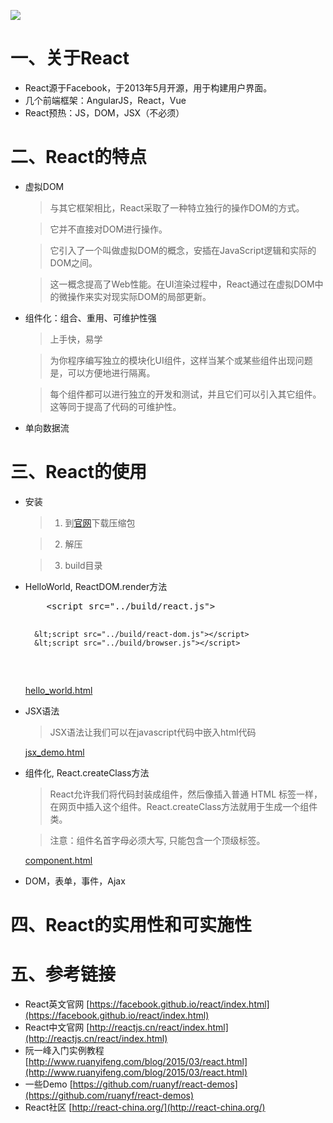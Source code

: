 ![](react-home.png)
# 一、关于React
* React源于Facebook，于2013年5月开源，用于构建用户界面。
* 几个前端框架：AngularJS，React，Vue
* React预热：JS，DOM，JSX（不必须）

# 二、React的特点
* 虚拟DOM

    >与其它框架相比，React采取了一种特立独行的操作DOM的方式。

	>它并不直接对DOM进行操作。

	>它引入了一个叫做虚拟DOM的概念，安插在JavaScript逻辑和实际的DOM之间。

	>这一概念提高了Web性能。在UI渲染过程中，React通过在虚拟DOM中的微操作来实对现实际DOM的局部更新。
	
* 组件化：组合、重用、可维护性强

	>上手快，易学

	>为你程序编写独立的模块化UI组件，这样当某个或某些组件出现问题是，可以方便地进行隔离。

	>每个组件都可以进行独立的开发和测试，并且它们可以引入其它组件。这等同于提高了代码的可维护性。

* 单向数据流

	>

# 三、React的使用
* 安装

	> 1. 到[官网](https://facebook.github.io/react/downloads.html "React")下载压缩包
	
	> 2. 解压
	
	> 3. build目录

* HelloWorld, ReactDOM.render方法
    
	<pre>    &lt;script src="../build/react.js"></script>
	    &lt;script src="../build/react-dom.js"></script>
	    &lt;script src="../build/browser.js"></script>
	</pre>

	[hello_world.html](react-demos-master/demo01/index.html)

* JSX语法

	>JSX语法让我们可以在javascript代码中嵌入html代码
	
	[jsx_demo.html](react-demos-master/demo03/index.html)

* 组件化, React.createClass方法

	>React允许我们将代码封装成组件，然后像插入普通 HTML 标签一样，在网页中插入这个组件。React.createClass方法就用于生成一个组件类。
	
	>注意：组件名首字母必须大写, 只能包含一个顶级标签。
	
	[component.html](react-demos-master/demo04/index.html)

* DOM，表单，事件，Ajax
# 四、React的实用性和可实施性
# 五、参考链接
* React英文官网 [https://facebook.github.io/react/index.html](https://facebook.github.io/react/index.html)
* React中文官网 [http://reactjs.cn/react/index.html](http://reactjs.cn/react/index.html)
* 阮一峰入门实例教程 [http://www.ruanyifeng.com/blog/2015/03/react.html](http://www.ruanyifeng.com/blog/2015/03/react.html)
* 一些Demo [https://github.com/ruanyf/react-demos](https://github.com/ruanyf/react-demos)
* React社区 [http://react-china.org/](http://react-china.org/)